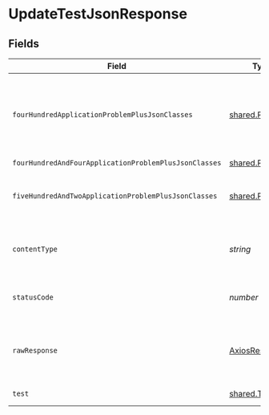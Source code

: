# UpdateTestJsonResponse


## Fields

| Field                                                                                        | Type                                                                                         | Required                                                                                     | Description                                                                                  |
| -------------------------------------------------------------------------------------------- | -------------------------------------------------------------------------------------------- | -------------------------------------------------------------------------------------------- | -------------------------------------------------------------------------------------------- |
| `fourHundredApplicationProblemPlusJsonClasses`                                               | [shared.Problem](../../../sdk/models/shared/problem.md)[]                                    | :heavy_minus_sign:                                                                           | problem with test definition - probably some bad input occurs (invalid JSON body or similar) |
| `fourHundredAndFourApplicationProblemPlusJsonClasses`                                        | [shared.Problem](../../../sdk/models/shared/problem.md)[]                                    | :heavy_minus_sign:                                                                           | test not found                                                                               |
| `fiveHundredAndTwoApplicationProblemPlusJsonClasses`                                         | [shared.Problem](../../../sdk/models/shared/problem.md)[]                                    | :heavy_minus_sign:                                                                           | problem with communicating with kubernetes cluster                                           |
| `contentType`                                                                                | *string*                                                                                     | :heavy_check_mark:                                                                           | HTTP response content type for this operation                                                |
| `statusCode`                                                                                 | *number*                                                                                     | :heavy_check_mark:                                                                           | HTTP response status code for this operation                                                 |
| `rawResponse`                                                                                | [AxiosResponse](https://axios-http.com/docs/res_schema)                                      | :heavy_minus_sign:                                                                           | Raw HTTP response; suitable for custom response parsing                                      |
| `test`                                                                                       | [shared.Test](../../../sdk/models/shared/test.md)                                            | :heavy_minus_sign:                                                                           | successful operation                                                                         |